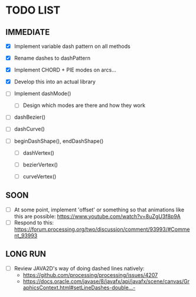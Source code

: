 # TODO LIST

## IMMEDIATE
- [x] Implement variable dash pattern on all methods
- [x] Rename dashes to dashPattern
- [x] Implement CHORD + PIE modes on arcs...

- [x] Develop this into an actual library

- [ ] Implement dashMode()
    - [ ] Design which modes are there and how they work  

- [ ] dashBezier()
- [ ] dashCurve()
- [ ] beginDashShape(), endDashShape()
    - [ ] dashVertex()
    - [ ] bezierVertex()
    - [ ] curveVertex()


## SOON
- [ ] At some point, implement 'offset' or something so that animations like this are possible: https://www.youtube.com/watch?v=8uZgU3f8p9A
- [ ] Respond to this: https://forum.processing.org/two/discussion/comment/93993/#Comment_93993

## LONG RUN
- [ ] Review JAVA2D's way of doing dashed lines natively: 
    * https://github.com/processing/processing/issues/4207
    * https://docs.oracle.com/javase/8/javafx/api/javafx/scene/canvas/GraphicsContext.html#setLineDashes-double...-

